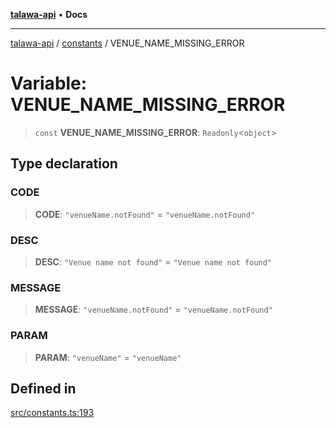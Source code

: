 [**talawa-api**](../../README.md) • **Docs**

***

[talawa-api](../../modules.md) / [constants](../README.md) / VENUE\_NAME\_MISSING\_ERROR

# Variable: VENUE\_NAME\_MISSING\_ERROR

> `const` **VENUE\_NAME\_MISSING\_ERROR**: `Readonly`\<`object`\>

## Type declaration

### CODE

> **CODE**: `"venueName.notFound"` = `"venueName.notFound"`

### DESC

> **DESC**: `"Venue name not found"` = `"Venue name not found"`

### MESSAGE

> **MESSAGE**: `"venueName.notFound"` = `"venueName.notFound"`

### PARAM

> **PARAM**: `"venueName"` = `"venueName"`

## Defined in

[src/constants.ts:193](https://github.com/PalisadoesFoundation/talawa-api/blob/3bacbf38707ebd3e3e5f1bc5b4cc7aa3b2adc169/src/constants.ts#L193)
